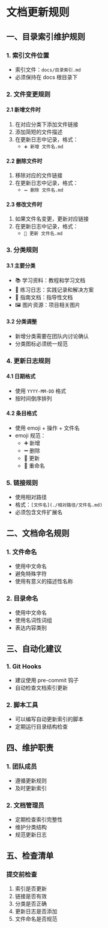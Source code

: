# 文档更新规则

## 一、目录索引维护规则

### 1. 索引文件位置
- 索引文件：`docs/目录索引.md`
- 必须保持在 docs 根目录下

### 2. 文件变更规则

#### 2.1 新增文件时
1. 在对应分类下添加文件链接
2. 添加简短的文件描述
3. 在更新日志中记录，格式：
   - `➕ 新增 文件名.md`

#### 2.2 删除文件时
1. 移除对应的文件链接
2. 在更新日志中记录，格式：
   - `➖ 删除 文件名.md`

#### 2.3 修改文件时
1. 如果文件名变更，更新对应链接
2. 在更新日志中记录，格式：
   - `📝 更新 文件名.md`

### 3. 分类规则

#### 3.1 主要分类
- 📚 学习资料：教程和学习文档
- 📝 练习日志：实践记录和解决方案
- 📖 指南文档：指导性文档
- 🖼️ 图片资源：项目相关图片

#### 3.2 分类调整
- 新增分类需要在团队内讨论确认
- 分类图标必须统一规范

### 4. 更新日志规则

#### 4.1 日期格式
- 使用 `YYYY-MM-DD` 格式
- 按时间倒序排列

#### 4.2 条目格式
- 使用 emoji + 操作 + 文件名
- emoji 规范：
  - ➕ 新增
  - ➖ 删除
  - 📝 更新
  - 🔄 重命名

### 5. 链接规则
- 使用相对路径
- 格式：`[文件名](./相对路径/文件名.md)`
- 必须包含文件扩展名

## 二、文档命名规则

### 1. 文件命名
- 使用中文命名
- 避免特殊字符
- 使用有意义的描述性名称

### 2. 目录命名
- 使用中文命名
- 使用名词性词组
- 表达内容类别

## 三、自动化建议

### 1. Git Hooks
- 建议使用 pre-commit 钩子
- 自动检查文档索引更新

### 2. 脚本工具
- 可以编写自动更新索引的脚本
- 定期运行目录结构检查

## 四、维护职责

### 1. 团队成员
- 遵循更新规则
- 及时更新索引

### 2. 文档管理员
- 定期检查索引完整性
- 维护分类结构
- 规范更新日志

## 五、检查清单

### 提交前检查
1. 索引是否更新
2. 链接是否有效
3. 分类是否正确
4. 更新日志是否添加
5. 文件命名是否规范 
